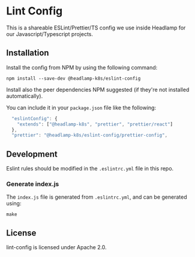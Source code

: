 # Lint Config

This is a shareable ESLint/Prettier/TS config we use inside Headlamp for
our Javascript/Typescript projects.

## Installation

Install the config from NPM by using the following command:

`npm install --save-dev @headlamp-k8s/eslint-config`

Install also the peer dependencies NPM suggested (if they're not installed
automatically).

You can include it in your `package.json` file like the following:

```js
  "eslintConfig": {
    "extends": ["@headlamp-k8s", "prettier", "prettier/react"]
  },
  "prettier": "@headlamp-k8s/eslint-config/prettier-config",
```

## Development

Eslint rules should be modified in the `.eslintrc.yml` file in this repo.

### Generate index.js

The `index.js` file is generated from `.eslintrc.yml`, and can be generated using:

`make`

## License

lint-config is licensed under Apache 2.0.
